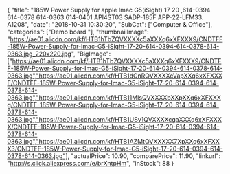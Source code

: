 {
	"title": "185W Power Supply for apple Imac G5(iSight) 17  20 ,614-0394 614-0378 614-0363 614-0401 API4ST03 SADP-185F APP-22-LFM33. A1208",
	"date": "2018-10-31 10:30:20",
	"SubCat": ["Computer & Office"],
	"categories": ["Demo board "],
	"thumbnailImage": "https://ae01.alicdn.com/kf/HTB1hTbZQVXXXXc5aXXXq6xXFXXX9/CNDTFF-185W-Power-Supply-for-Imac-G5-iSight-17-20-614-0394-614-0378-614-0363.jpg_220x220.jpg",
	"BigImage": ["https://ae01.alicdn.com/kf/HTB1hTbZQVXXXXc5aXXXq6xXFXXX9/CNDTFF-185W-Power-Supply-for-Imac-G5-iSight-17-20-614-0394-614-0378-614-0363.jpg","https://ae01.alicdn.com/kf/HTB1dGnRQVXXXXcVapXXq6xXFXXXE/CNDTFF-185W-Power-Supply-for-Imac-G5-iSight-17-20-614-0394-614-0378-614-0363.jpg","https://ae01.alicdn.com/kf/HTB11MIsQVXXXXbXXpXXq6xXFXXXg/CNDTFF-185W-Power-Supply-for-Imac-G5-iSight-17-20-614-0394-614-0378-614-0363.jpg","https://ae01.alicdn.com/kf/HTB1USv1QVXXXXcgaXXXq6xXFXXXX/CNDTFF-185W-Power-Supply-for-Imac-G5-iSight-17-20-614-0394-614-0378-614-0363.jpg","https://ae01.alicdn.com/kf/HTB1AZMtQVXXXXX7XpXXq6xXFXXX3/CNDTFF-185W-Power-Supply-for-Imac-G5-iSight-17-20-614-0394-614-0378-614-0363.jpg"],
	"actualPrice": 10.90,
	"comparePrice": 11.90,
	"linkurl": "http://s.click.aliexpress.com/e/brXntpHm",
	"inStock": 88
}
